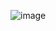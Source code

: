 ![image](https://github.com/michaelokoroike/Courses/assets/39680418/ab4f2ba1-1e03-4962-a09b-32c35b219893)
